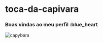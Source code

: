 # toca-da-capivara
### Boas vindas ao meu perfil :blue_heart
![capybara](https://media1.tenor.com/m/qofu9GPWMMUAAAAd/capybara-cute.gif)
